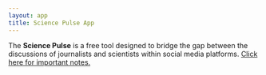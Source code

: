 ```yaml
---
layout: app
title: Science Pulse App
---
```


The **Science Pulse** is a free tool designed to bridge the gap between the discussions of journalists and scientists within social media platforms. <a class="button" href="#popup1">Click here for important notes.</a>

<div id="popup1" class="overlay">
	<div class="popup">
		<h2>NOTES</h2>
		<a class="close" href="#">&times;</a>
		<div class="content">
As a data exploratory tool, it is better suited to work on desktop computers, but it also works on mobile. For now, we have only data from Twitter, but we are working to get access to data to create other modules, especially one for Facebook.
<br><br>
We would really appreciate any feedback or comments about your experience using this tool, it can help us make a better resource for all. The best way for that is through <a href="https://forms.gle/gtc9YBH8cHFw8ACJA" target="_blank">this short, six-question form</a>.
<br><br>
To suggest a new profile to be included in our platform, use <a href="https://docs.google.com/forms/d/e/1FAIpQLSfGk8fYdAtAcyMuddZHqJDHYuTYn0o6i5dSrPzB__0HeggLhQ/viewform" target="_blank">this form</a>.
<br><br>
For any other inquiries, reach us at <a href="mailto:sciencemonitor@icfj.org" target="_blank">sciencemonitor@icfj.org</a>.
<br><br>
For the methodology <a href="../about" target="_blank">click here</a>.

You can find our privacy policy and license <a href="../privacy" target="_blank">in this link</a>.
		</div>
	</div>
</div>

<style>
.box {
  width: 40%;
  margin: 0;
  background: rgba(255,255,255,0.2);
  padding: 0 0 20px;
  border: 2px solid #fff;
  border-radius: 10;
  background-clip: padding-box;
  text-align: left;
}

.button {

}
.button:hover {
  background: #1cd999;
  color: #fff
}

.overlay {
  position: fixed;
  top: 0;
  bottom: 0;
  left: 0;
  right: 0;
  background: rgba(0, 0, 0, 0.7);
  transition: opacity 500ms;
  visibility: hidden;
  opacity: 0;
}
.overlay:target {
  visibility: visible;
  opacity: 1;
}

.popup {
  margin: 70px auto;
  padding: 20px;
  background: #fff;
  border-radius: 5px;
  width: 30%;
  position: relative;
  transition: all 5s ease-in-out;
}

.popup h2 {
  margin-top: 0;
  color: #333;
}
.popup .close {
  position: absolute;
  top: 20px;
  right: 30px;
  transition: all 200ms;
  font-size: 30px;
  font-weight: bold;
  text-decoration: none;
  color: #333;
}
.popup .close:hover {
  color: #06D85F;
}
.popup .content {
  max-height: 30%;
  overflow: auto;
}

@media screen and (max-width: 700px){
  .box{
    width: 70%;
  }
  .popup{
    width: 70%;
  }
}
<style>
